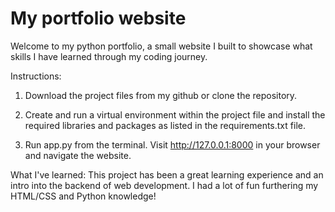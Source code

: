 # My portfolio website
 
Welcome to my python portfolio, a small website I built to showcase what skills I have learned through my coding journey.

Instructions:
1. Download the project files from my github or clone the repository. 

2. Create and run a virtual environment within the project file and install the required libraries and packages as listed in the requirements.txt file. 

3. Run app.py from the terminal. Visit http://127.0.0.1:8000 in your browser and navigate the website. 

What I've learned:
This project has been a great learning experience and an intro into the backend of web development. I had a lot of fun furthering my HTML/CSS and Python knowledge!